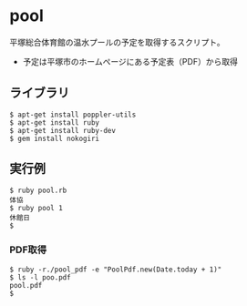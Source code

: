 # pool

平塚総合体育館の温水プールの予定を取得するスクリプト。

- 予定は平塚市のホームページにある予定表（PDF）から取得


## ライブラリ
```
$ apt-get install poppler-utils
$ apt-get install ruby
$ apt-get install ruby-dev
$ gem install nokogiri

```

## 実行例
```
$ ruby pool.rb
体協
$ ruby pool 1
休館日
$
```

### PDF取得
```
$ ruby -r./pool_pdf -e "PoolPdf.new(Date.today + 1)"
$ ls -l poo.pdf
pool.pdf
$
```
